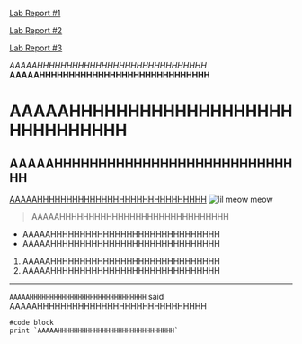 [Lab Report #1](https://murouw.github.io/cse15l-lab-reports/lab1/lab-report-1)

[Lab Report #2](https://murouw.github.io/cse15l-lab-reports/lab2/lab2-report)

[Lab Report #3](https://murouw.github.io/cse15l-lab-reports/lab3/lab3-report)

*AAAAAHHHHHHHHHHHHHHHHHHHHHHHHHHHHH*
**AAAAAHHHHHHHHHHHHHHHHHHHHHHHHHHHHH**
# AAAAAHHHHHHHHHHHHHHHHHHHHHHHHHHHHH
## AAAAAHHHHHHHHHHHHHHHHHHHHHHHHHHHHH
[AAAAAHHHHHHHHHHHHHHHHHHHHHHHHHHHHH](https://www.youtube.com/watch?v=rX0W3RVcZb4)
![lil meow meow](https://a.pinatafarm.com/312x296/ae7f8ccd22/sad-thumbs-up-cat.jpg/m/522x0)
> AAAAAHHHHHHHHHHHHHHHHHHHHHHHHHHHHH
* AAAAAHHHHHHHHHHHHHHHHHHHHHHHHHHHHH
* AAAAAHHHHHHHHHHHHHHHHHHHHHHHHHHHHH
1. AAAAAHHHHHHHHHHHHHHHHHHHHHHHHHHHHH
2. AAAAAHHHHHHHHHHHHHHHHHHHHHHHHHHHHH
---
`AAAAAHHHHHHHHHHHHHHHHHHHHHHHHHHHHH` said AAAAAHHHHHHHHHHHHHHHHHHHHHHHHHHHHH
```
#code block
print `AAAAAHHHHHHHHHHHHHHHHHHHHHHHHHHHHH`
```
